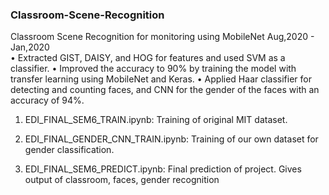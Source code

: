 ### Classroom-Scene-Recognition
Classroom Scene Recognition for monitoring using MobileNet
Aug,2020 - Jan,2020             
• Extracted GIST, DAISY, and HOG for features and used SVM as a classifier. 
• Improved the accuracy to 90% by training the model with transfer learning using MobileNet and Keras.
• Applied Haar classifier for detecting and counting faces, and CNN for the gender of the faces with an accuracy of 94%.

1. EDI_FINAL_SEM6_TRAIN.ipynb:
Training of original MIT dataset.

2. EDI_FINAL_GENDER_CNN_TRAIN.ipynb:
Training of our own dataset for gender classification.

3. EDI_FINAL_SEM6_PREDICT.ipynb:
Final prediction of project. Gives output of classroom, faces, gender recognition

